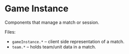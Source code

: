 # Game Instance

Components that manage a match or session.

Files:
- `gameInstance.*` – client side representation of a match.
- `team.*` – holds team/unit data in a match.
